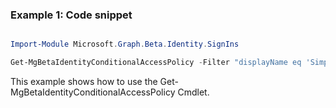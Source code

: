 ### Example 1: Code snippet

```powershell

Import-Module Microsoft.Graph.Beta.Identity.SignIns

Get-MgBetaIdentityConditionalAccessPolicy -Filter "displayName eq 'SimplePolicy1' or displayName eq 'SimplePolicy2'" 

```
This example shows how to use the Get-MgBetaIdentityConditionalAccessPolicy Cmdlet.

